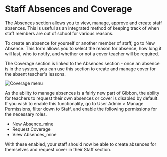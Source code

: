 # Staff Absences and Coverage

The Absences section allows you to view, manage, approve and create staff absences. This is useful as an integrated method of keeping track of when staff members are out of school for various reasons.

To create an absence for yourself or another member of staff, go to New Absence. This form allows you to select the reason for absence, how long it will last, who to notify, and whether or not a cover teacher will be required.

The Coverage section is linked to the Absences section - once an absence is in the system, you can use this section to create and manage cover for the absent teacher's lessons.

![Coverage menu](/img/administrators/coverage.png)

As the ability to manage absences is a fairly new part of Gibbon, the ability for teachers to request their own absences or cover is disabled by default. If you wish to enable this functionality, go to User Admin > Manage Permissions, filter down to Staff, and enable the following permissions for the necessary roles.

- New Absence_mine
- Request Coverage
- View Absences_mine

With these enabled, your staff should now be able to create absences for themselves and request cover in their Staff section.
